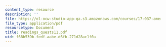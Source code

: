 ```yaml
---
content_type: resource
description: ''
file: https://ol-ocw-studio-app-qa.s3.amazonaws.com/courses/17-037-american-political-thought-spring-2004/f68b539bfedfaabed6fb271d28ac1f0a_readings_quests11.pdf
file_type: application/pdf
resourcetype: Document
title: readings_quests11.pdf
uid: f68b539b-fedf-aabe-d6fb-271d28ac1f0a
---
```

